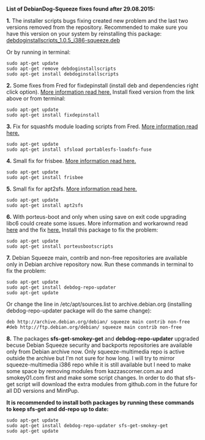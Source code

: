 **List of DebianDog-Squeeze fixes found after 29.08.2015:**

**1.** The installer scripts bugs fixing created new problem and the last two versions removed from the repository. 
Recommended to make sure you have this version on your system by reinstalling this package: [debdoginstallscripts_1.0.5_i386-squeeze.deb](http://smokey01.com/saintless/DebianDog-Squeeze/Packages/Included/debdoginstallscripts_1.0.5_i386-squeeze.deb)

Or by running in terminal:
```
sudo apt-get update
sudo apt-get remove debdoginstallscripts
sudo apt-get install debdoginstallscripts
```

**2.** Some fixes from Fred for fixdepinstall (install deb and dependencies right click option).
[More information read here.](http://murga-linux.com/puppy/viewtopic.php?p=871384#871384)
Install fixed version from the link above or from terminal:
```
sudo apt-get update
sudo apt-get install fixdepinstall
```

**3.** Fix for squashfs module loading scripts from Fred. [More information read here.](http://murga-linux.com/puppy/viewtopic.php?p=878996#878996)
```
sudo apt-get update
sudo apt-get install sfsload portablesfs-loadsfs-fuse
```

**4.** Small fix for frisbee. [More information read here.](http://murga-linux.com/puppy/viewtopic.php?p=883158&sid=3588429564754e676ce49df134d930a8#883158)
```
sudo apt-get update
sudo apt-get install frisbee
```

**5.** Small fix for apt2sfs. [More information read here.](http://murga-linux.com/puppy/viewtopic.php?p=885536&sid=e09b92e591e85bcc4632168abdb32e5b#885536)
```
sudo apt-get update
sudo apt-get install apt2sfs
```

**6.** With porteus-boot and only when using save on exit code upgrading libc6 could create some issues. More information and workarownd read [here](http://murga-linux.com/puppy/viewtopic.php?p=889934&sid=00f59036fe7b1df6f8bc7168fe1df597#889934) and the fix [here.](http://murga-linux.com/puppy/viewtopic.php?p=890342&sid=00f59036fe7b1df6f8bc7168fe1df597#890342)
Install this package to fix the problem:
```
sudo apt-get update
sudo apt-get install porteusbootscripts

```

**7.** Debian Squeeze main, contrib and non-free repositories are available only in Debian archive repository now.
Run these commands in terminal to fix the problem:
```
sudo apt-get update
sudo apt-get install debdog-repo-updater
sudo apt-get update

```
Or change the line in /etc/apt/sources.list to archive.debian.org (installing debdog-repo-updater package will do the same change):
```
deb http://archive.debian.org/debian/ squeeze main contrib non-free
#deb http://ftp.debian.org/debian/ squeeze main contrib non-free
```

**8.** The packages **sfs-get-smokey-get** and **debdog-repo-updater** upgraded becuse Debian Squeeze security and backports repositories are available only from Debian archive now. Only squeeze-multimedia repo is active outside the archive but I'm not sure for how long. I will try to mirror squeeze-multimedia i386 repo while it is still available but I need to make some space by removing modules from kazzascorner.com.au and smokey01.com first and make some script changes. In order to do that sfs-get script will download the extra modules from github.com in the future for all DD versions and MintPup.

**It is recommended to install both packages by running these commands to keep sfs-get and dd-repo up to date:**
```
sudo apt-get update
sudo apt-get install debdog-repo-updater sfs-get-smokey-get
sudo apt-get update

```
